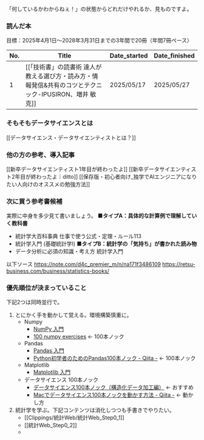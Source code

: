 「何しているかわからねぇ！」の状態からどれだけやれるか、見ものですよ。
### 読んだ本
目標：2025年4月1日〜2028年3月31日までの3年間で20冊（年間7冊ペース）

| No. | Title                                                       | Date_started | Date_finished |
| --- | ----------------------------------------------------------- | ------------ | ------------- |
| 1   | [[「技術書」の読書術 達人が教える選び方・読み方・情報発信&共有のコツとテクニック-IPUSIRON、増井 敏克]] | 2025/05/17   | 2025/05/27    |


### そもそもデータサイエンスとは
[[データサイエンス・データサイエンティストとは？]]

### 他の方の参考、導入記事
[[新卒データサイエンティスト1年目が終わったよ]]
[[新卒データサイエンティスト2年目が終わったよ｜ditto]]
[[保存版・初心者向け_独学でAIエンジニアになりたい人向けのオススメの勉強方法]]

### 次に買う参考書候補
実際に中身を多少見て書いましょう。
**■タイプA：具体的な計算例で理解していく教科書** 
- 統計学大百科事典 仕事で使う公式・定理・ルール113
- 統計学入門 (基礎統計学Ⅰ)
**■タイプB：統計学の「気持ち」が書かれた読み物**
- データ分析に必須の知識・考え方 統計学入門

以下ソース
https://note.com/d4c_premier_m/n/na171f3486109
https://retsu-business.com/business/statistics-books/


### 優先順位が決まっていること
下記2つは同時並行で。
1. とにかく手を動かして覚える。環境構築慎重に。
	- Numpy
		- [NumPy 入門](https://tutorials.chainer.org/ja/08_Introduction_to_NumPy.html)
		- [100 numpy exercises](https://github.com/rougier/numpy-100/blob/master/100_Numpy_exercises.md) ← 100本ノック
	- Pandas
		- [Pandas 入門](https://tutorials.chainer.org/ja/11_Introduction_to_Pandas.html)
		- [Python初学者のためのPandas100本ノック - Qiita -](https://qiita.com/kunishou/items/bd5fad9a334f4f5be51c) ← 100本ノック
	- Matplotlib
		- [Matplotlib 入門](https://tutorials.chainer.org/ja/12_Introduction_to_Matplotlib.html)
	- データサイエンス 100本ノック
		- [データサイエンス100本ノック（構造化データ加工編）](https://github.com/The-Japan-DataScientist-Society/100knocks-preprocess) ← おすすめ
		- [Macでデータサイエンス100本ノックを動かす方法 - Qiita -](https://qiita.com/karaage0703/items/1b18b1f4ab65d35afb5f) ← 動かし方
2. 統計学を学ぶ。下記コンテンツは消化しつつも手書きでやりたい。
	- [[Clippings/統計Web/統計Web_Step0_1]]
	- [[統計Web_Step0_2]]
	- 